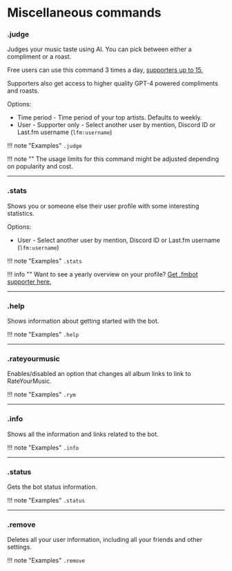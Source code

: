 # Miscellaneous commands

### .judge

Judges your music taste using AI. You can pick between either a compliment or a roast.

Free users can use this command 3 times a day, <a href="/supporter/">supporters up to 15.</a>

Supporters also get access to higher quality GPT-4 powered compliments and roasts.

Options:

* Time period - Time period of your top artists. Defaults to weekly.
* User - Supporter only - Select another user by mention, Discord ID or Last.fm username (`lfm:username`)

!!! note "Examples"
    `.judge`

!!! note ""
    The usage limits for this command might be adjusted depending on popularity and cost.

---

### .stats

Shows you or someone else their user profile with some interesting statistics.

Options:

* User - Select another user by mention, Discord ID or Last.fm username (`lfm:username`)

!!! note "Examples"
    `.stats`

!!! info ""
    Want to see a yearly overview on your profile? <a href="/supporter/">Get .fmbot supporter here.</a>

---

### .help 

Shows information about getting started with the bot.

!!! note "Examples"
    `.help`

---

### .rateyourmusic

Enables/disabled an option that changes all album links to link to RateYourMusic.

!!! note "Examples"
    `.rym`

---

### .info

Shows all the information and links related to the bot.

!!! note "Examples"
    `.info`

---
### .status

Gets the bot status information.

!!! note "Examples"
    `.status`

---
### .remove

Deletes all your user information, including all your friends and other settings.

!!! note "Examples"
    `.remove`


<script async src="https://pagead2.googlesyndication.com/pagead/js/adsbygoogle.js?client=ca-pub-5817610257612647"
     crossorigin="anonymous"></script>
<!-- In-docs -->
<ins class="adsbygoogle"
     style="display:block"
     data-ad-client="ca-pub-5817610257612647"
     data-ad-slot="9031186671"
     data-ad-format="auto"
     data-full-width-responsive="true"></ins>
<script>
     (adsbygoogle = window.adsbygoogle || []).push({});
</script>